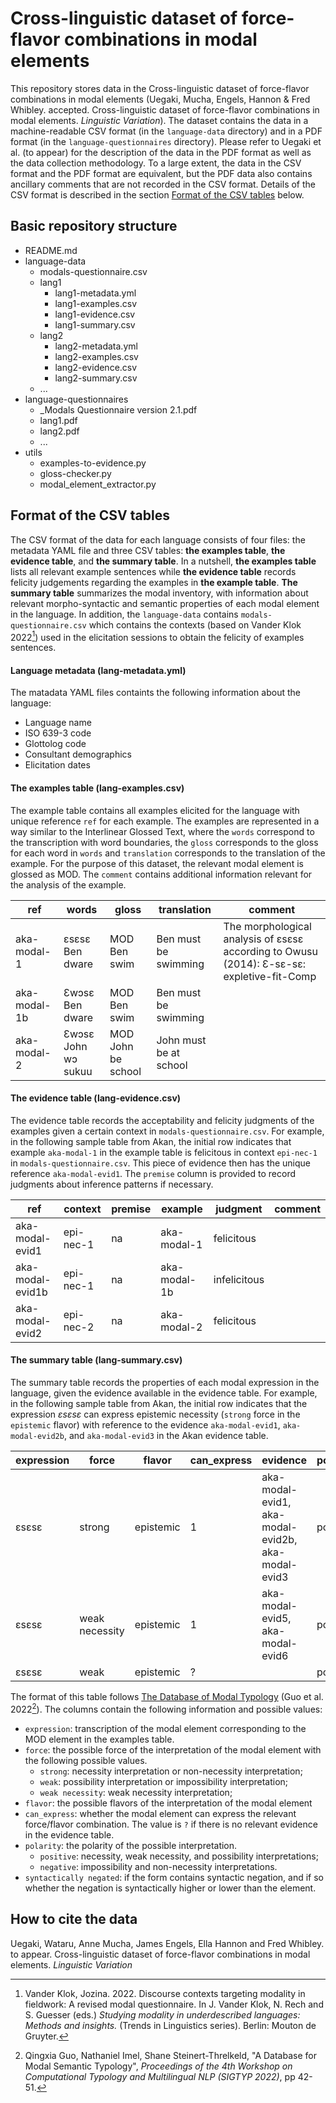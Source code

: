 # Cross-linguistic dataset of force-flavor combinations in modal elements

This repository stores data in the Cross-linguistic dataset of force-flavor combinations in modal elements
(Uegaki, Mucha, Engels, Hannon & Fred Whibley. accepted. Cross-linguistic dataset of force-flavor combinations in modal elements. _Linguistic Variation_). The dataset contains the data in a machine-readable CSV format (in the `language-data` directory) and in a PDF format (in the `language-questionnaires` directory). Please refer to Uegaki et al. (to appear) for the description of the data in the PDF format as well as the data collection methodology. To a large extent, the data in the CSV format and the PDF format are equivalent, but the PDF data also contains ancillary comments that are not recorded in the CSV format. Details of the CSV format is described in the section [Format of the CSV tables](#Format-of-the-CSV-tables) below.

## Basic repository structure

- README.md
- language-data
    - modals-questionnaire.csv 
    - lang1
        - lang1-metadata.yml
        - lang1-examples.csv
        - lang1-evidence.csv
        - lang1-summary.csv
    - lang2
        - lang2-metadata.yml
        - lang2-examples.csv
        - lang2-evidence.csv
        - lang2-summary.csv
    - ...
- language-questionnaires
    - _Modals Questionnaire version 2.1.pdf
    - lang1.pdf
    - lang2.pdf
    - ...
- utils
    - examples-to-evidence.py
    - gloss-checker.py
    - modal_element_extractor.py

## Format of the CSV tables

The CSV format of the data for each language consists of four files: the metadata YAML file and three CSV tables: **the examples table**, **the evidence table**, and **the summary table**. In a nutshell, **the examples table** lists all relevant example sentences while **the evidence table** records felicity judgements regarding the examples in **the example table**. **The summary table** summarizes the modal inventory, with information about relevant morpho-syntactic and semantic properties of each modal element in the language. In addition, the `language-data` contains `modals-questionnaire.csv` which contains the contexts (based on Vander Klok 2022[^1]) used in the elicitation sessions to obtain the felicity of examples sentences. 

[^1]: Vander Klok, Jozina. 2022. Discourse contexts targeting modality in fieldwork: A revised modal questionnaire. In J. Vander Klok, N. Rech and S. Guesser (eds.) _Studying modality in underdescribed languages: Methods and insights._ (Trends in Linguistics series). Berlin: Mouton de Gruyter.

#### Language metadata (lang-metadata.yml)

The matadata YAML files containts the following information about the language:

- Language name
- ISO 639-3 code
- Glottolog code
- Consultant demographics
- Elicitation dates

#### The examples table (lang-examples.csv)

The example table contains all examples elicited for the language with unique reference `ref` for each example. 
The examples are represented in a way similar to the Interlinear Glossed Text, where the `words` correspond to the transcription with word boundaries, the `gloss` corresponds to the gloss for each word in `words` and `translation`
corresponds to the translation of the example. For the purpose of this dataset, the relevant modal element is glossed as MOD. The `comment` contains additional information relevant for the analysis of the example. 

| ref |	words	| gloss	| translation |	comment |
| ----------- | ----------- | ----------- | ----------- | ----------- |
| aka-modal-1 | ɛsɛsɛ Ben dware	| MOD Ben swim	| Ben must be swimming	| The morphological analysis of ɛsɛsɛ according to Owusu (2014): Ɛ-sɛ-sɛ: expletive-fit-Comp |
| aka-modal-1b	| Ɛwɔsɛ Ben dware	| MOD Ben swim	| Ben must be swimming	|
| aka-modal-2	| Ɛwɔsɛ John wɔ sukuu |	MOD John be school | John must be at school	|

#### The evidence table (lang-evidence.csv)

The evidence table records the acceptability and felicity judgments of the examples given a certain context in `modals-questionnaire.csv`. For example, in the following sample table from Akan, the initial row indicates that example `aka-modal-1` in the example table is felicitous in context `epi-nec-1` in `modals-questionnaire.csv`. This piece of evidence then has the unique reference `aka-modal-evid1`. The `premise` column is provided to record judgments about inference patterns if necessary. 

| ref | context	| premise	| example	| judgment	| comment	|
| ----------- | ----------- | ----------- | ----------- | ----------- | ----------- | 
| aka-modal-evid1 |	epi-nec-1 | na	| aka-modal-1	| felicitous	|
| aka-modal-evid1b	| epi-nec-1	| na	| aka-modal-1b	| infelicitous	|
| aka-modal-evid2	| epi-nec-2	| na	| aka-modal-2	| felicitous |

#### The summary table  (lang-summary.csv)

The summary table records the properties of each modal expression in the language, given the evidence available in the evidence table. For example, in the following sample table from Akan, the initial row indicates that the expression _ɛsɛsɛ_ can express epistemic necessity (`strong` force in the `epistemic` flavor) with reference to the evidence `aka-modal-evid1`, `aka-modal-evid2b`, and `aka-modal-evid3` in the Akan evidence table. 

| expression | force | flavor | can_express	| evidence	| polarity	| syntactically_negated	| full_form	| notes	|
| ----------- | ----------- | ----------- | ----------- | ----------- | ----------- | ----------- | ----------- | ----------- | 
| ɛsɛsɛ	| strong	| epistemic	| 1	| aka-modal-evid1, aka-modal-evid2b, aka-modal-evid3	| positive	| no	| ɛsɛsɛ		|
| ɛsɛsɛ	| weak necessity	| epistemic	| 1	| aka-modal-evid5, aka-modal-evid6	| positive	| no	| ɛsɛsɛ	|
| ɛsɛsɛ	| weak	| epistemic	| ?		|| positive	| no	| ɛsɛsɛ	|

The format of this table follows [The Database of Modal Typology](https://github.com/CLMBRs/modal-typology) (Guo et al. 2022[^2]). The columns contain the following information and possible values: 

- `expression`: transcription of the modal element corresponding to the MOD element in the examples table.
- `force`: the possible force of the interpretation of the modal element with the following possible values.
    - `strong`: necessity interpretation or non-necessity interpretation;
    - `weak`: possibility interpretation or impossibility interpretation;
    - `weak necessity`: weak necessity interpretation;
- `flavor`: the possible flavors of the interpretation of the modal element
- `can_express`: whether the modal element can express the relevant force/flavor combination. The value is `?` if there is no relevant evidence in the evidence table.
- `polarity`: the polarity of the possible interpretation.
    -  `positive`: necessity, weak necessity, and possibility interpretations;
    -  `negative`: impossibility and non-necessity interpretations.
- `syntactically negated`: if the form contains syntactic negation, and if so whether the negation is syntactically higher or lower than the element. 


[^2]: Qingxia Guo, Nathaniel Imel, Shane Steinert-Threlkeld, "A Database for Modal Semantic Typology", _Proceedings of the 4th Workshop on Computational Typology and Multilingual NLP (SIGTYP 2022)_, pp 42-51.

## How to cite the data

Uegaki, Wataru, Anne Mucha, James Engels, Ella Hannon and Fred Whibley. to appear. Cross-linguistic dataset of force-flavor combinations in modal elements. _Linguistic Variation_
